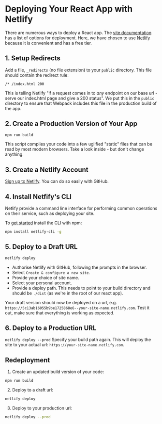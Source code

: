 # Deploying Your React App with Netlify

There are numerous ways to deploy a React app. The [vite documentation](https://vitejs.dev/guide/static-deploy.html) has a list of options for deployment. Here, we have chosen to use [Netlify](https://vitejs.dev/guide/static-deploy.html#netlify) because it is convenient and has a free tier.

## 1. Setup Redirects

Add a file, `_redirects` (no file extension) to your `public` directory.
This file should contain the redirect rule:

```
/* /index.html 200
```

This is telling Netlify "if a request comes in to _any_ endpoint on our base url - serve our index.html page and give a 200 status".
We put this in the `public` directory to ensure that Webpack includes this file in the production build of the app.

## 2. Create a Production Version of Your App

```bash
npm run build
```

This script complies your code into a few uglified "static" files that can be read by most modern browsers.
Take a look inside - but don't change anything.

## 3. Create a Netlify Account

[Sign up to Netlify](https://app.netlify.com/signup). You can do so easily with GitHub.

## 4. Install Netfify's CLI

Netlify provide a command line interface for performing common operations on their service, such as deploying your site.

To [get started](https://cli.netlify.com/getting-started) install the CLI with npm:

```bash
npm install netlify-cli -g
```

## 5. Deploy to a Draft URL

```bash
netlify deploy
```

- Authorise Netlify with GitHub, following the prompts in the browser.
- Select `Create & configure a new site`.
- Provide your choice of site name.
- Select your personal account.
- Provide a deploy path. This needs to point to your build directory and should be `./dist` (as we're in the root of our react app).

Your draft version should now be deployed on a url, e.g. `https://5c13ab16055b9be1725868e6--your-site-name.netlify.com`.
Test it out, make sure that everything is working as expected.

## 6. Deploy to a Production URL

`netlify deploy --prod`
Specify your build path again.
This will deploy the site to your actual url: `https://your-site-name.netlify.com`.

## Redeployment

1. Create an updated build version of your code:

```bash
npm run build
```

2. Deploy to a draft url:

```bash
netlify deploy
```

3. Deploy to your production url:

```bash
netlify deploy --prod
```
